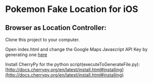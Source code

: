 # Pokemon Fake Location for iOS

## Browser as Location Controller:

Clone this project to your computer.

Open index.html and change the Google Maps Javascript API Key by generating one [here](https://developers.google.com/maps/documentation/javascript/get-api-key)

Install CherryPy for the python script(executeToGenerateFile.py): 
[http://docs.cherrypy.org/en/latest/install.html#installing](http://docs.cherrypy.org/en/latest/install.html#installing)